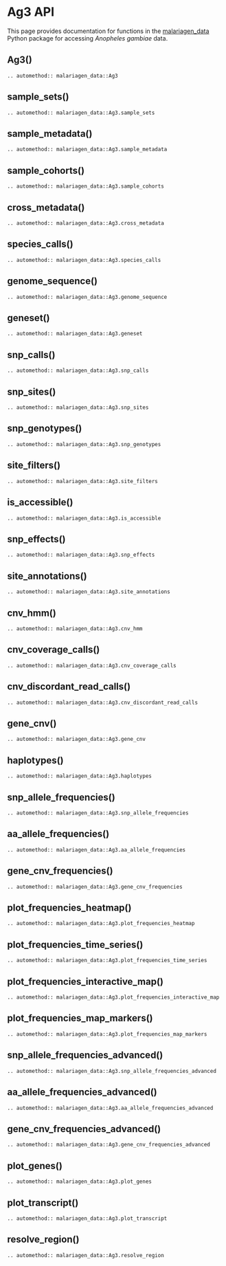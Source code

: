 # Ag3 API

This page provides documentation for functions in the [malariagen_data](https://github.com/malariagen/malariagen-data-python) Python package for accessing *Anopheles gambiae* data.

## Ag3()

```{eval-rst}
.. automethod:: malariagen_data::Ag3
```

## sample_sets()

```{eval-rst}
.. automethod:: malariagen_data::Ag3.sample_sets
```

## sample_metadata()

```{eval-rst}
.. automethod:: malariagen_data::Ag3.sample_metadata
```

## sample_cohorts()

```{eval-rst}
.. automethod:: malariagen_data::Ag3.sample_cohorts
```

## cross_metadata()

```{eval-rst}
.. automethod:: malariagen_data::Ag3.cross_metadata
```

## species_calls()

```{eval-rst}
.. automethod:: malariagen_data::Ag3.species_calls
```

## genome_sequence()

```{eval-rst}
.. automethod:: malariagen_data::Ag3.genome_sequence
```

## geneset()

```{eval-rst}
.. automethod:: malariagen_data::Ag3.geneset
```

## snp_calls()

```{eval-rst}
.. automethod:: malariagen_data::Ag3.snp_calls
```

## snp_sites()

```{eval-rst}
.. automethod:: malariagen_data::Ag3.snp_sites
```

## snp_genotypes()

```{eval-rst}
.. automethod:: malariagen_data::Ag3.snp_genotypes
```

## site_filters()

```{eval-rst}
.. automethod:: malariagen_data::Ag3.site_filters
```

## is_accessible()

```{eval-rst}
.. automethod:: malariagen_data::Ag3.is_accessible
```

## snp_effects()

```{eval-rst}
.. automethod:: malariagen_data::Ag3.snp_effects
```

## site_annotations()

```{eval-rst}
.. automethod:: malariagen_data::Ag3.site_annotations
```

## cnv_hmm()

```{eval-rst}
.. automethod:: malariagen_data::Ag3.cnv_hmm
```

## cnv_coverage_calls()

```{eval-rst}
.. automethod:: malariagen_data::Ag3.cnv_coverage_calls
```

## cnv_discordant_read_calls()

```{eval-rst}
.. automethod:: malariagen_data::Ag3.cnv_discordant_read_calls
```

## gene_cnv()

```{eval-rst}
.. automethod:: malariagen_data::Ag3.gene_cnv
```

## haplotypes()

```{eval-rst}
.. automethod:: malariagen_data::Ag3.haplotypes
```

## snp_allele_frequencies()

```{eval-rst}
.. automethod:: malariagen_data::Ag3.snp_allele_frequencies
```

## aa_allele_frequencies()

```{eval-rst}
.. automethod:: malariagen_data::Ag3.aa_allele_frequencies
```

## gene_cnv_frequencies()

```{eval-rst}
.. automethod:: malariagen_data::Ag3.gene_cnv_frequencies
```

## plot_frequencies_heatmap()

```{eval-rst}
.. automethod:: malariagen_data::Ag3.plot_frequencies_heatmap
```

## plot_frequencies_time_series()

```{eval-rst}
.. automethod:: malariagen_data::Ag3.plot_frequencies_time_series
```

## plot_frequencies_interactive_map()

```{eval-rst}
.. automethod:: malariagen_data::Ag3.plot_frequencies_interactive_map
```

## plot_frequencies_map_markers()

```{eval-rst}
.. automethod:: malariagen_data::Ag3.plot_frequencies_map_markers
```

## snp_allele_frequencies_advanced()

```{eval-rst}
.. automethod:: malariagen_data::Ag3.snp_allele_frequencies_advanced
```

## aa_allele_frequencies_advanced()

```{eval-rst}
.. automethod:: malariagen_data::Ag3.aa_allele_frequencies_advanced
```

## gene_cnv_frequencies_advanced()

```{eval-rst}
.. automethod:: malariagen_data::Ag3.gene_cnv_frequencies_advanced
```

## plot_genes()

```{eval-rst}
.. automethod:: malariagen_data::Ag3.plot_genes
```

## plot_transcript()

```{eval-rst}
.. automethod:: malariagen_data::Ag3.plot_transcript
```

## resolve_region()

```{eval-rst}
.. automethod:: malariagen_data::Ag3.resolve_region
```

